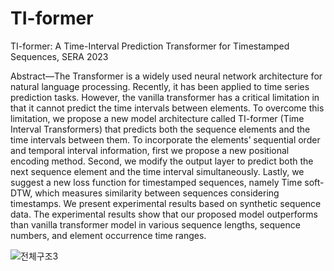 # TI-former
TI-former: A Time-Interval Prediction Transformer for Timestamped Sequences, SERA 2023

Abstract—The Transformer is a widely used neural network architecture for natural language processing. Recently, it has been applied to time series prediction tasks. However, the vanilla transformer has a critical limitation in that it cannot predict the time intervals between elements. To overcome this limitation, we propose a new model architecture called TI-former (Time Interval Transformers) that predicts both the sequence elements and the time intervals between them. To incorporate the elements’ sequential order and temporal interval information, first we propose a new positional encoding method. Second, we modify the output layer to predict both the next sequence element and the time interval simultaneously. Lastly, we suggest a new loss function for timestamped sequences, namely Time soft-DTW, which measures similarity between sequences considering timestamps. We present experimental results based on synthetic sequence data. The experimental results show that our proposed model outperforms than vanilla transformer model in various sequence lengths, sequence numbers, and element occurrence time ranges.

![전체구조3](https://github.com/hyewon0323/TI-former/assets/85382585/8f7f1efc-59f8-4a2a-a732-971011b826e5)
